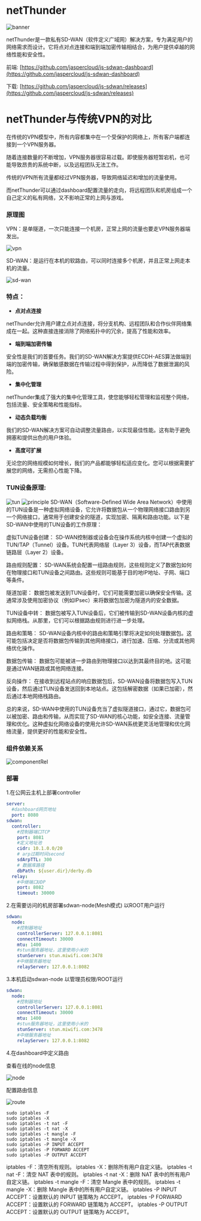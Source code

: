 # netThunder

![banner](doc/img/banner.png)

netThunder是一款私有SD-WAN（软件定义广域网）解决方案，专为满足用户的网络需求而设计。它将点对点连接和端到端加密传输相结合，为用户提供卓越的网络性能和安全性。

前端: [https://github.com/jaspercloud/js-sdwan-dashboard](https://github.com/jaspercloud/js-sdwan-dashboard)

下载: [https://github.com/jaspercloud/js-sdwan/releases](https://github.com/jaspercloud/js-sdwan/releases)

# netThunder与传统VPN的对比

在传统的VPN模型中，所有内容都集中在一个受保护的网络上，所有客户端都连接到一个VPN服务器。

随着连接数量的不断增加，VPN服务器很容易过载。即使服务器短暂宕机，也可能导致昂贵的系统中断，以及远程团队无法工作。

传统的VPN所有流量都经过VPN服务器，导致网络延迟和增加的流量使用。

而netThunder可以通过dashboard配置流量的走向，将远程团队和机房组成一个自己定义的私有网络，又不影响正常的上网与游戏。

### 原理图

VPN：是单隧道，一次只能连接一个机房，正常上网的流量也要走VPN服务器端发出。

![vpn](doc/img/vpn.png)

SD-WAN：是运行在本机的软路由，可以同时连接多个机房，并且正常上网走本机的流量。

![sd-wan](doc/img/sd-wan.png)

### 特点：

* **点对点连接**
  
netThunder允许用户建立点对点连接，将分支机构、远程团队和合作伙伴网络集成在一起。这种直接连接消除了网络拓扑中的冗余，提高了性能和效率。

* **端到端加密传输**
  
安全性是我们的首要任务。我们的SD-WAN解决方案提供ECDH-AES算法做端到端的加密传输，确保敏感数据在传输过程中得到保护，从而降低了数据泄漏的风险。

* **集中化管理**
  
netThunder集成了强大的集中化管理工具，使您能够轻松管理和监视整个网络，包括流量、安全策略和性能指标。

* **动态负载均衡**
  
我们的SD-WAN解决方案可自动调整流量路由，以实现最佳性能。这有助于避免拥塞和提供出色的用户体验。

* **高度可扩展**
  
无论您的网络规模如何增长，我们的产品都能够轻松适应变化。您可以根据需要扩展您的网络，无需担心性能下降。

### TUN设备原理:
![tun](doc/img/tun.png)
![principle](doc/img/principle.png)
SD-WAN（Software-Defined Wide Area Network）中使用的TUN设备是一种虚拟网络设备，它允许将数据包从一个物理网络接口路由到另一个网络接口，通常用于创建安全的隧道，实现加密、隔离和路由功能。以下是SD-WAN中使用的TUN设备的工作原理：

虚拟TUN设备创建： SD-WAN控制器或设备会在操作系统内核中创建一个虚拟的TUN/TAP（Tunnel）设备。TUN代表网络层（Layer 3）设备，而TAP代表数据链路层（Layer 2）设备。

路由规则配置： SD-WAN系统会配置一组路由规则，这些规则定义了数据包如何在物理接口和TUN设备之间路由。这些规则可能基于目的地IP地址、子网、端口等条件。

隧道加密： 数据包被发送到TUN设备时，它们可能需要加密以确保安全传输。这通常涉及使用加密协议（例如IPsec）来将数据包加密为隧道内的安全数据。

TUN设备中转： 数据包被写入TUN设备后，它们被传输到SD-WAN设备内核的虚拟网络栈。从那里，它们可以根据路由规则进行进一步处理。

路由和策略： SD-WAN设备内核中的路由和策略引擎将决定如何处理数据包。这可能包括决定是否将数据包传输到其他网络接口，进行加速、压缩、分流或其他网络优化操作。

数据包传输： 数据包可能被进一步路由到物理接口以达到其最终目的地。这可能是通过WAN链路或其他网络连接。

反向操作： 在接收到远程站点的响应数据包后，SD-WAN设备将数据包写入TUN设备，然后通过TUN设备发送回到本地站点。这包括解密数据（如果已加密），然后通过本地网络栈路由。

总的来说，SD-WAN中使用的TUN设备充当了虚拟隧道接口，通过它，数据包可以被加密、路由和传输，从而实现了SD-WAN的核心功能，如安全连接、流量管理和优化。这种虚拟化网络设备的使用允许SD-WAN系统更灵活地管理和优化网络流量，提供更好的性能和安全性。

### 组件依赖关系

![componentRel](doc/img/componentRel.png)

### 部署

1.在公网云主机上部署controller

```yaml
server:
  #dashboard网页地址
  port: 8080
sdwan:
  controller:
    #控制器端口TCP
    port: 8081
    #定义地址池
    cidr: 10.1.0.0/20
    # arp过期时间second
    sdArpTTL: 300
    # 数据库路径
    dbPath: ${user.dir}/derby.db
  relay:
    #中继端口UDP
    port: 8082
    timeout: 30000
```
2.在需要访问的机房部署sdwan-node(Mesh模式) 以ROOT用户运行
```yaml
sdwan:
  node:
    #控制器地址
    controllerServer: 127.0.0.1:8081
    connectTimeout: 30000
    mtu: 1400
    #stun服务器地址，这里使用小米的
    stunServer: stun.miwifi.com:3478
    #中继服务器地址
    relayServer: 127.0.0.1:8082
```

3.本机启动sdwan-node 以管理员权限/ROOT运行

```yaml
sdwan:
  node:
    #控制器地址
    controllerServer: 127.0.0.1:8081
    connectTimeout: 30000
    mtu: 1400
    #stun服务器地址，这里使用小米的
    stunServer: stun.miwifi.com:3478
    #中继服务器地址
    relayServer: 127.0.0.1:8082
```

4.在dashboard中定义路由

查看在线的node信息

![node](doc/img/node.png)

配置路由信息

![route](doc/img/route.png)

```shell
sudo iptables -F
sudo iptables -X
sudo iptables -t nat -F
sudo iptables -t nat -X
sudo iptables -t mangle -F
sudo iptables -t mangle -X
sudo iptables -P INPUT ACCEPT
sudo iptables -P FORWARD ACCEPT
sudo iptables -P OUTPUT ACCEPT
```
iptables -F：清空所有规则。
iptables -X：删除所有用户自定义链。
iptables -t nat -F：清空 NAT 表中的规则。
iptables -t nat -X：删除 NAT 表中的所有用户自定义链。
iptables -t mangle -F：清空 Mangle 表中的规则。
iptables -t mangle -X：删除 Mangle 表中的所有用户自定义链。
iptables -P INPUT ACCEPT：设置默认的 INPUT 链策略为 ACCEPT。
iptables -P FORWARD ACCEPT：设置默认的 FORWARD 链策略为 ACCEPT。
iptables -P OUTPUT ACCEPT：设置默认的 OUTPUT 链策略为 ACCEPT。